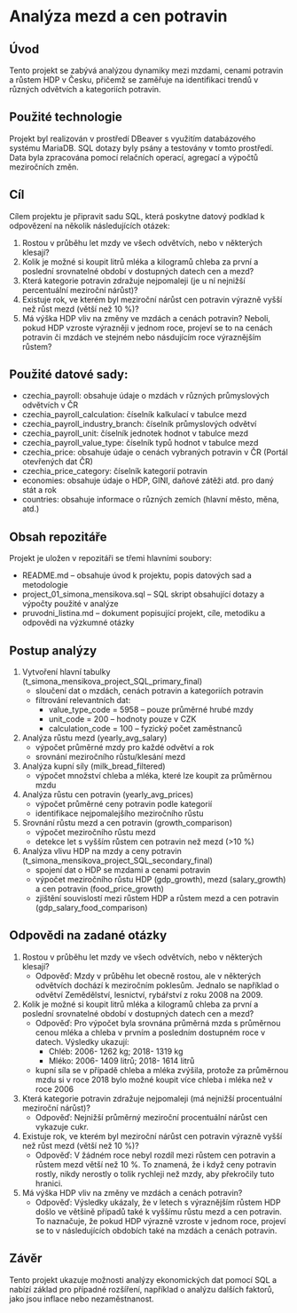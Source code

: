 # Analýza mezd a cen potravin

## Úvod 
Tento projekt se zabývá analýzou dynamiky mezi mzdami, cenami potravin a růstem HDP v Česku, přičemž se zaměřuje na identifikaci trendů v různých odvětvích a kategoriích potravin.

## Použité technologie
Projekt byl realizován v prostředí DBeaver s využitím databázového systému MariaDB. SQL dotazy byly psány a testovány v tomto prostředí. Data byla zpracována pomocí relačních operací, agregací a výpočtů meziročních změn.

## Cíl
Cílem projektu je připravit sadu SQL, která poskytne datový podklad k odpovězení na několik následujících otázek:
   1. Rostou v průběhu let mzdy ve všech odvětvích, nebo v některých klesají?
   2. Kolik je možné si koupit litrů mléka a kilogramů chleba za první a poslední srovnatelné období v dostupných datech cen a mezd?
   3. Která kategorie potravin zdražuje nejpomaleji (je u ní nejnižší percentuální meziroční nárůst)?
   4. Existuje rok, ve kterém byl meziroční nárůst cen potravin výrazně vyšší než růst mezd (větší než 10 %)?
   5. Má výška HDP vliv na změny ve mzdách a cenách potravin? Neboli, pokud HDP vzroste výrazněji v jednom roce, projeví se to na cenách potravin či mzdách ve stejném nebo násdujícím roce výraznějším růstem?

## Použité datové sady:
-  czechia_payroll: obsahuje údaje o mzdách v různých průmyslových odvětvích v ČR
-  czechia_payroll_calculation: číselník kalkulací v tabulce mezd
-  czechia_payroll_industry_branch:  číselník průmyslových odvětví
-  czechia_payroll_unit: číselník jednotek hodnot v tabulce mezd
-  czechia_payroll_value_type: číselník typů hodnot v tabulce mezd
-  czechia_price: obsahuje údaje o cenách vybraných potravin v ČR (Portál otevřených dat ČR)
-  czechia_price_category: číselník kategorií potravin
-  economies: obsahuje údaje o HDP, GINI, daňové zátěži atd. pro daný stát a rok
-  countries: obsahuje informace o různých zemích (hlavní město, měna, atd.)

## Obsah repozitáře
Projekt je uložen v repozitáři se třemi hlavními soubory:
- README.md – obsahuje úvod k projektu, popis datových sad a metodologie
- project_01_simona_mensikova.sql – SQL skript obsahující dotazy a výpočty použité v analýze
- pruvodni_listina.md – dokument popisující projekt, cíle, metodiku a odpovědi na výzkumné otázky

## Postup analýzy
1. Vytvoření hlavní tabulky (t_simona_mensikova_project_SQL_primary_final)
   - sloučení dat o mzdách, cenách potravin a kategoriích potravin
   - filtrování relevantních dat:
       - value_type_code = 5958 – pouze průměrné hrubé mzdy
       - unit_code = 200 – hodnoty pouze v CZK
       - calculation_code = 100 – fyzický počet zaměstnanců
2. Analýza růstu mezd (yearly_avg_salary)
   - výpočet průměrné mzdy pro každé odvětví a rok
   - srovnání meziročního růstu/klesání mezd
3. Analýza kupní síly (milk_bread_filtered)
   - výpočet množství chleba a mléka, které lze koupit za průměrnou mzdu
4. Analýza růstu cen potravin (yearly_avg_prices)
   - výpočet průměrné ceny potravin podle kategorií
   - identifikace nejpomalejšího meziročního růstu
5. Srovnání růstu mezd a cen potravin (growth_comparison)
   - výpočet meziročního růstu mezd
   - detekce let s vyšším růstem cen potravin než mezd (>10 %)
6. Analýza vlivu HDP na mzdy a ceny potravin (t_simona_mensikova_project_SQL_secondary_final)
   - spojení dat o HDP se mzdami a cenami potravin
   - výpočet meziročního růstu HDP (gdp_growth), mezd (salary_growth) a cen potravin (food_price_growth)
   - zjištění souvislostí mezi růstem HDP a růstem mezd a cen potravin (gdp_salary_food_comparison)

## Odpovědi na zadané otázky
1. Rostou v průběhu let mzdy ve všech odvětvích, nebo v některých klesají?
    - Odpověď: Mzdy v průběhu let obecně rostou, ale v některých odvětvích dochází k meziročním poklesům. Jednalo se například o odvětví Zemědělství, lesnictví, rybářství z roku 2008 na 2009.
2. Kolik je možné si koupit litrů mléka a kilogramů chleba za první a poslední srovnatelné období v dostupných datech cen a mezd?
    - Odpověď: Pro výpočet byla srovnána průměrná mzda s průměrnou cenou mléka a chleba v prvním a posledním dostupném roce v datech. Výsledky ukazují:
        - Chléb: 2006- 1262 kg; 2018- 1319 kg
        - Mléko: 2006- 1409 litrů; 2018- 1614 litrů
    - kupní síla se v případě chleba a mléka zvýšila, protože za průměrnou mzdu si v roce 2018 bylo možné koupit více chleba i mléka než v roce 2006
3. Která kategorie potravin zdražuje nejpomaleji (má nejnižší procentuální meziroční nárůst)?
    - Odpověď: Nejnižší průměrný meziroční procentuální nárůst cen vykazuje cukr.
4. Existuje rok, ve kterém byl meziroční nárůst cen potravin výrazně vyšší než růst mezd (větší než 10 %)?
    - Odpověď: V žádném roce nebyl rozdíl mezi růstem cen potravin a růstem mezd větší než 10 %. To znamená, že i když ceny potravin rostly, nikdy nerostly o tolik rychleji než mzdy, aby překročily tuto hranici.
5. Má výška HDP vliv na změny ve mzdách a cenách potravin?
    - Odpověď: Výsledky ukázaly, že v letech s výraznějším růstem HDP došlo ve většině případů také k vyššímu růstu mezd a cen potravin. To naznačuje, že pokud HDP výrazně vzroste v jednom roce, projeví se to v následujících obdobích také na mzdách a cenách potravin.

## Závěr
Tento projekt ukazuje možnosti analýzy ekonomických dat pomocí SQL a nabízí základ pro případné rozšíření, například o analýzu dalších faktorů, jako jsou inflace nebo nezaměstnanost.
